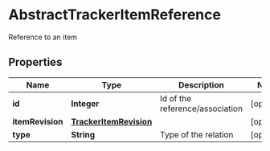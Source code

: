 

# AbstractTrackerItemReference

Reference to an item

## Properties

| Name | Type | Description | Notes |
|------------ | ------------- | ------------- | -------------|
|**id** | **Integer** | Id of the reference/association |  [optional] |
|**itemRevision** | [**TrackerItemRevision**](TrackerItemRevision.md) |  |  [optional] |
|**type** | **String** | Type of the relation |  [optional] |



